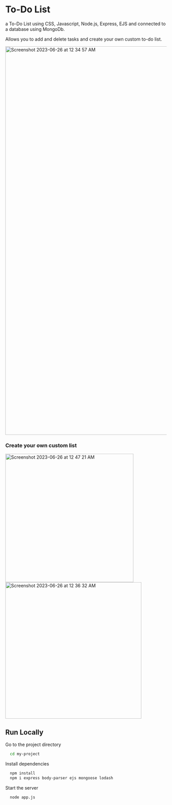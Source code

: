 # To-Do List

a To-Do List using CSS, Javascript, Node.js, Express, EJS and connected to a database using MongoDb.

Allows you to add and delete tasks and create your own custom to-do list.

<img width="1210" alt="Screenshot 2023-06-26 at 12 34 57 AM" src="https://github.com/S-196/Repo/assets/94747201/85f1ebdd-c6d1-4c0b-a8ad-5da0f2b9da71">

### Create your own custom list

<img width="400" alt="Screenshot 2023-06-26 at 12 47 21 AM" src="https://github.com/S-196/Repo/assets/94747201/f09719b1-6d43-44f1-910e-3fdc28c4cde7">    <img width="425" alt="Screenshot 2023-06-26 at 12 36 32 AM" src="https://github.com/S-196/Repo/assets/94747201/1bc1ad65-5dc5-4048-968c-73eabf6dc1d0">



## Run Locally

Go to the project directory

```bash
  cd my-project
```

Install dependencies

```bash
  npm install
  npm i express body-parser ejs mongoose lodash
```

Start the server

```bash
  node app.js
```

